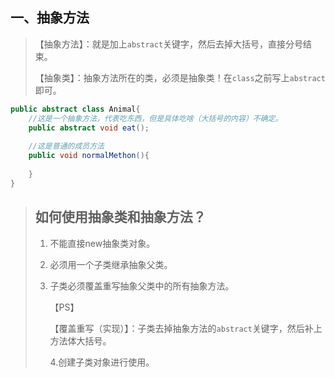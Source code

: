 ## 一、抽象方法

> 【抽象方法】：就是加上`abstract`关键字，然后去掉大括号，直接分号结束。
>
> 【抽象类】：抽象方法所在的类，必须是抽象类！在`class`之前写上`abstract`即可。

```java
public abstract class Animal{
    //这是一个抽象方法，代表吃东西，但是具体吃啥（大括号的内容）不确定。
    public abstract void eat();
    
    //这是普通的成员方法
    public void normalMethon(){
        
    }
}
```

> ## 如何使用抽象类和抽象方法？
>
> 1. 不能直接new抽象类对象。
>
> 2. 必须用一个子类继承抽象父类。
>
> 3. 子类必须覆盖重写抽象父类中的所有抽象方法。
>
>    【PS】
>
>    【覆盖重写（实现）】：子类去掉抽象方法的`abstract`关键字，然后补上方法体大括号。
>    
>    4.创建子类对象进行使用。

